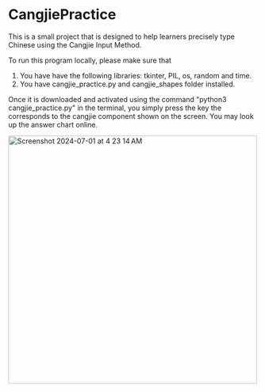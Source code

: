 # CangjiePractice
This is a small project that is designed to help learners precisely type Chinese using the Cangjie Input Method.

To run this program locally, please make sure that 
1. You have have the following libraries: tkinter, PIL, os, random and time.
2. You have cangjie_practice.py and cangjie_shapes folder installed.

Once it is downloaded and activated using the command "python3 cangjie_practice.py" in the terminal, 
you simply press the key the corresponds to the cangjie component shown on the screen. 
You may look up the answer chart online.

<img width="501" alt="Screenshot 2024-07-01 at 4 23 14 AM" src="https://github.com/RyanKhangTruong/CangjiePractice/assets/119572870/04e3a07c-4f6a-4f53-9918-d59039c26a84">
